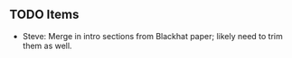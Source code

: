 TODO Items
----------

* Steve: Merge in intro sections from Blackhat paper; likely need to trim them as well.
